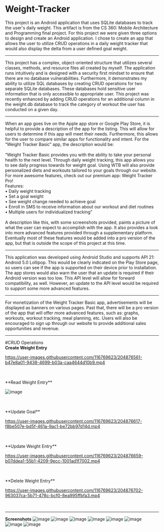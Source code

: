 # Weight-Tracker
This project is an Android application that uses SQLite databases to track the user's daily weight. This artifact is from the CS 360: Mobile Architecture and 
Programming final project. For this project we were given three options to design and create an Android application. I chose to create an app that allows the 
user to utilize CRUD operations in a daily weight tracker that would also display the delta from a user defined goal weight.

-----

This project has a complex, object-oriented structure that utilizes several classes, methods, and resource files all created by myself. The application runs 
intuitively and is designed with a security first mindset to ensure that there are no database vulnerabilities. Furthermore, it demonstrates my ability to 
utilize SQL databases by creating CRUD operations for two separate SQLite databases. These databases hold sensitive user information that is only accessible 
to appropriate user. This project was recently enhanced by adding CRUD operations for an additional column in the weight.db database to track the category 
of workout the user has conducted on a given day.

-----

When an app goes live on the Apple app store or Google Play Store, it is helpful to provide a description of the app for the listing. This will allow for 
users to determine if this app will meet their needs. Furthermore, this allows for the user to compare similar apps for functionality and intent. For the 
“Weight Tracker Basic” app, the description would be:
</br>
</br>
“Weight Tracker Basic provides you with the ability to take your personal health to the next level. Through daily weight tracking, this app allows you to see 
daily progress towards for weight goal. Using WTB will also provide personalized diets and workouts tailored to your goals through our website. For more awesome
features, check out our premium app: Weight Tracker Pro!
</br>
Features:
</br>
•	Daily weight tracking
</br>
•	Set a goal weight
</br>
•	See weight change needed to achieve goal
</br>
•	Enroll in SMS to receive information about our workout and diet routines
</br>
•	Multiple users for individualized tracking”
</br>
</br>
A description like this, with some screenshots provided, paints a picture of what the user can expect to accomplish with the app. It also provides a look into 
more advanced features provided through a supplementary platform. Eventually most of these features would be added into a pro version of the app, but that is 
outside the scope of this project at this time.

-----

This application was developed using Android Studio and supports API 21: Android 5.0 Lollipop. This would be clearly indicated on the Play Store page, so users 
can see if the app is supported on their device prior to installation. The app stores would also warn the user that an update is required if their Android 
version was too low. This API level will allow for forward compatibility, as well. However, an update to the API level would be required to support some more 
advanced features. 

-----

For monetization of the Weight Tracker Basic app, advertisements will be displayed as banners on various pages. Past that, there will be a pro version of the 
app that will offer more advanced features, such as: graphs, workouts, workout tracking, meal planning, etc. Users will also be encouraged to sign up through 
our website to provide additional sales opportunities and revenue.

-----

#CRUD Operations
</br>
**Create Weight Entry**
</br>

https://user-images.githubusercontent.com/116769623/204876561-b47e8a01-9438-4699-b03a-caa4644d10b9.mp4

</br>
</br>
**Read Weight Entry**
</br>

![image](https://user-images.githubusercontent.com/116769623/204156901-cd34b9cd-87cc-484e-a9ba-ccfd691c5490.png)

</br>
</br>
**Update Goal**
</br>

https://user-images.githubusercontent.com/116769623/204876617-f8be507e-bd5f-461a-9ac1-be72bb97d14d.mp4


</br>
</br>
**Update Weight Entry**
</br>

https://user-images.githubusercontent.com/116769623/204876659-b07ddea1-55b1-4209-9ecc-1001ad1f7002.mp4


</br>
</br>
**Delete Weight Entry**
</br>

https://user-images.githubusercontent.com/116769623/204876702-963037ca-5b71-478c-bcf0-8ea995ffbfa3.mp4

</br>

-----

**Screenshots**
![image](https://user-images.githubusercontent.com/116769623/204156103-297b0e72-5300-45e6-bae8-e218eab77c6b.png)
![image](https://user-images.githubusercontent.com/116769623/204156901-cd34b9cd-87cc-484e-a9ba-ccfd691c5490.png)
![image](https://user-images.githubusercontent.com/116769623/204156250-47e7ee09-d9fa-408a-b66c-ec7fc4fc143e.png)
![image](https://user-images.githubusercontent.com/116769623/204156311-9a346697-ee4b-41fd-891a-1ff8aa18fbb0.png)
![image](https://user-images.githubusercontent.com/116769623/204156339-f702035a-732f-46b7-9b65-4a203a9ee0e1.png)
![image](https://user-images.githubusercontent.com/116769623/204156369-42b4c956-7ba1-424c-a236-02ab2cea7db0.png)
![image](https://user-images.githubusercontent.com/116769623/204156704-82d6418a-9ec3-42bc-a13d-5ff0ad198c02.png)
![image](https://user-images.githubusercontent.com/116769623/204156770-d538a3f2-5bb3-4781-bb32-889cf11243ea.png)

